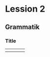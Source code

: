 # Lession 2
## Grammatik

### Title
<table>
    <tr>
        <th></th> <th></th> <th></th> <th></th>
    </tr>

</table>

